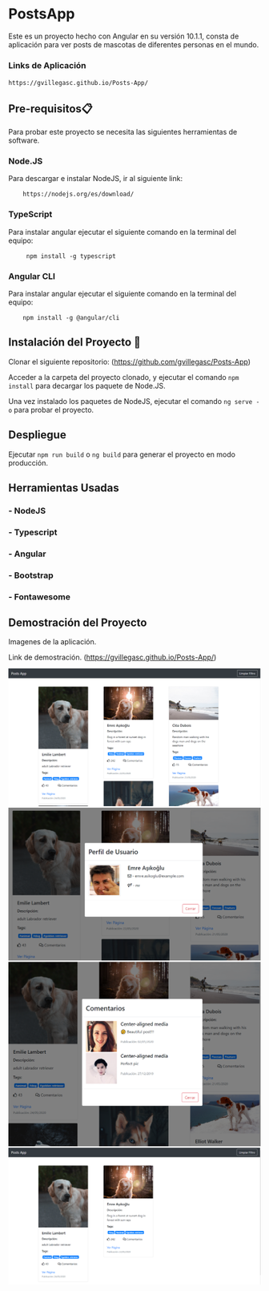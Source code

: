 # PostsApp

Este es un proyecto hecho con Angular en su versión 10.1.1, consta de aplicación para ver posts de mascotas de diferentes personas en el mundo.

### Links de Aplicación

```
https://gvillegasc.github.io/Posts-App/
```

## Pre-requisitos📋

Para probar este proyecto se necesita las siguientes herramientas de software.

### Node.JS

Para descargar e instalar NodeJS, ir al siguiente link:

```
    https://nodejs.org/es/download/
```

### TypeScript

Para instalar angular ejecutar el siguiente comando en la terminal del equipo:

```
     npm install -g typescript
```

### Angular CLI

Para instalar angular ejecutar el siguiente comando en la terminal del equipo:

```
    npm install -g @angular/cli
```

## Instalación del Proyecto 🔧

Clonar el siguiente repositorio: (https://github.com/gvillegasc/Posts-App)

Acceder a la carpeta del proyecto clonado, y ejecutar el comando `npm install` para decargar los paquete de Node.JS.

Una vez instalado los paquetes de NodeJS, ejecutar el comando `ng serve -o` para probar el proyecto.

## Despliegue

Ejecutar `npm run build` o `ng build` para generar el proyecto en modo producción.

## Herramientas Usadas

### - NodeJS

### - Typescript

### - Angular

### - Bootstrap

### - Fontawesome

## Demostración del Proyecto

Imagenes de la aplicación.

Link de demostración.
(https://gvillegasc.github.io/Posts-App/)

![1](readme-img/1.PNG)
![2](readme-img/2.PNG)
![3](readme-img/3.PNG)
![4](readme-img/4.PNG)
